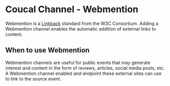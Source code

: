 # Coucal Channel - Webmention

Webmention is a [Linkback](https://en.wikipedia.org/wiki/Linkback) standard from the W3C Consortium. Adding a
Webmention channel enables the automatic addition of external links to content.

## When to use Webmention

Webmention channels are useful for public events that may generate interest and content in the form of reviews,
articles, social media posts, etc. A Webmention channel enabled and endpoint these external sites can use to link
to the source event.
